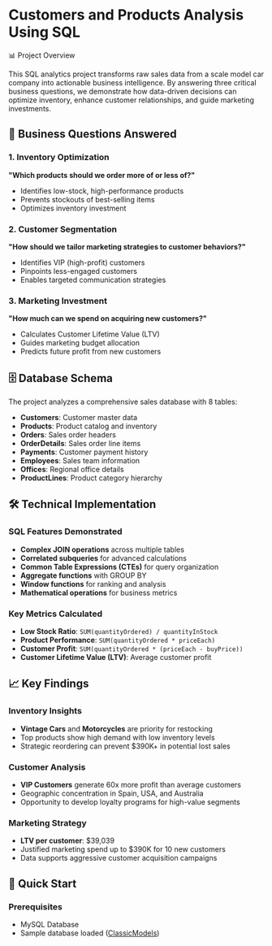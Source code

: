 # Customers and Products Analysis Using SQL



 📊 Project Overview

This SQL analytics project transforms raw sales data from a scale model car company into actionable business intelligence. By answering three critical business questions, we demonstrate how data-driven decisions can optimize inventory, enhance customer relationships, and guide marketing investments.

## 🎯 Business Questions Answered

### 1. Inventory Optimization
**"Which products should we order more of or less of?"**
- Identifies low-stock, high-performance products
- Prevents stockouts of best-selling items
- Optimizes inventory investment

### 2. Customer Segmentation  
**"How should we tailor marketing strategies to customer behaviors?"**
- Identifies VIP (high-profit) customers
- Pinpoints less-engaged customers
- Enables targeted communication strategies

### 3. Marketing Investment
**"How much can we spend on acquiring new customers?"**
- Calculates Customer Lifetime Value (LTV)
- Guides marketing budget allocation
- Predicts future profit from new customers

## 🗄️ Database Schema

The project analyzes a comprehensive sales database with 8 tables:

- **Customers**: Customer master data
- **Products**: Product catalog and inventory
- **Orders**: Sales order headers
- **OrderDetails**: Sales order line items
- **Payments**: Customer payment history
- **Employees**: Sales team information
- **Offices**: Regional office details
- **ProductLines**: Product category hierarchy

## 🛠️ Technical Implementation

### SQL Features Demonstrated
- **Complex JOIN operations** across multiple tables
- **Correlated subqueries** for advanced calculations
- **Common Table Expressions (CTEs)** for query organization
- **Aggregate functions** with GROUP BY
- **Window functions** for ranking and analysis
- **Mathematical operations** for business metrics

### Key Metrics Calculated
- **Low Stock Ratio**: `SUM(quantityOrdered) / quantityInStock`
- **Product Performance**: `SUM(quantityOrdered * priceEach)`
- **Customer Profit**: `SUM(quantityOrdered * (priceEach - buyPrice))`
- **Customer Lifetime Value (LTV)**: Average customer profit

## 📈 Key Findings

### Inventory Insights
- **Vintage Cars** and **Motorcycles** are priority for restocking
- Top products show high demand with low inventory levels
- Strategic reordering can prevent $390K+ in potential lost sales

### Customer Analysis
- **VIP Customers** generate 60x more profit than average customers
- Geographic concentration in Spain, USA, and Australia
- Opportunity to develop loyalty programs for high-value segments

### Marketing Strategy
- **LTV per customer**: $39,039
- Justified marketing spend up to $390K for 10 new customers
- Data supports aggressive customer acquisition campaigns

## 🚀 Quick Start

### Prerequisites
- MySQL Database
- Sample database loaded ([ClassicModels](https://www.mysqltutorial.org/mysql-sample-database.aspx))

